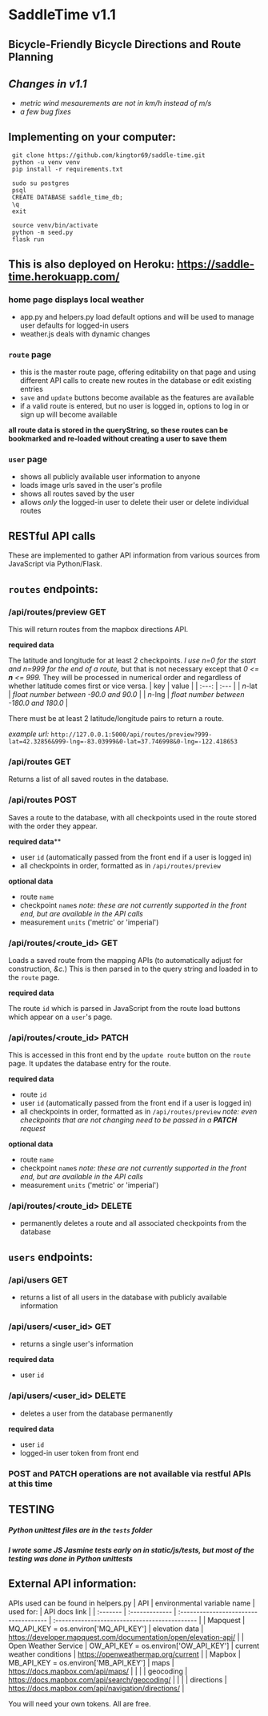 # SaddleTime v1.1
## Bicycle-Friendly Bicycle Directions and Route Planning

## *Changes in v1.1*
 - *metric wind mesaurements are not in km/h instead of m/s*
 - *a few bug fixes*


## Implementing on your computer:
```
 git clone https://github.com/kingtor69/saddle-time.git
 python -u venv venv
 pip install -r requirements.txt
```

```
 sudo su postgres
 psql
 CREATE DATABASE saddle_time_db;
 \q
 exit
```

```
 source venv/bin/activate
 python -m seed.py
 flask run
```

## This is also deployed on Heroku: https://saddle-time.herokuapp.com/


### home page displays local weather
 - app.py and helpers.py load default options and will be used to manage user defaults for logged-in users
 - weather.js deals with dynamic changes

### `route` page
 - this is the master route page, offering editability on that page and using different API calls to create new routes in the database or edit existing entries
 - `save` and `update` buttons become available as the features are available
 - if a valid route is entered, but no user is logged in, options to log in or sign up will become available

  **all route data is stored in the queryString, so these routes can be bookmarked and re-loaded without creating a user to save them**

### `user` page
 - shows all publicly available user information to anyone
 - loads image urls saved in the user's profile
 - shows all routes saved by the user
 - allows *only* the logged-in user to delete their user or delete individual routes

## 
## RESTful API calls
These are implemented to gather API information from various sources from JavaScript via Python/Flask.

## `routes` endpoints:
### /api/routes/preview **GET**
This will return routes from the mapbox directions API. 

**required data**

The latitude and longitude for at least 2 checkpoints. *I use n=0 for the start and n=999 for the end of a route,* but that is not necessary except that *0 <= **n** <= 999.* They will be processed in numerical order and regardless of whether latitude comes first or vice versa.
 | key | value |
 | :---: | :--- |
 | *n*-lat | *float number between -90.0 and 90.0* |
 | *n*-lng | *float number between -180.0 and 180.0* |

There must be at least 2 latitude/longitude pairs to return a route.

*example url:* `http://127.0.0.1:5000/api/routes/preview?999-lat=42.32856&999-lng=-83.03999&0-lat=37.746998&0-lng=-122.418653`

### /api/routes **GET** 

Returns a list of all saved routes in the database.

### /api/routes **POST**

Saves a route to the database, with all checkpoints used in the route stored with the order they appear.

**required data****
 - user `id` (automatically passed from the front end if a user is logged in)
 - all checkpoints in order, formatted as in `/api/routes/preview`

**optional data**
 - route `name`
 - checkpoint `name`s *note: these are not currently supported in the front end, but are available in the API calls*
 - measurement `units` ('metric' or 'imperial')

### /api/routes/<route_id> **GET**

Loads a saved route from the mapping APIs (to automatically adjust for construction, *&c.*) This is then parsed in to the query string and loaded in to the `route` page. 

**required data**

The route `id` which is parsed in JavaScript from the route load buttons which appear on a `user`'s page.

### /api/routes/<route_id> **PATCH**

This is accessed in this front end by the `update route` button on the `route` page. It updates the database entry for the route.

**required data**

 - route `id`
 - user `id` (automatically passed from the front end if a user is logged in)
 - all checkpoints in order, formatted as in `/api/routes/preview` *note: even checkpoints that are not changing need to be passed in a **PATCH** request*
 
**optional data**
 - route `name`
 - checkpoint `name`s *note: these are not currently supported in the front end, but are available in the API calls*
 - measurement `units` ('metric' or 'imperial')

### /api/routes/<route_id> **DELETE**
 - permanently deletes a route and all associated checkpoints from the database

## `users` endpoints:
### /api/users **GET**
 - returns a list of all users in the database with publicly available information

### /api/users/<user_id> **GET**
  - returns a single user's information

**required data**
  - user `id`

### /api/users/<user_id> **DELETE**
  - deletes a user from the database permanently

**required data**
  - user `id`
  - logged-in user token from front end

### **POST** and **PATCH** operations are not available via restful APIs at this time


## TESTING
##### Python unittest files are in the `tests` folder
##### I wrote some JS Jasmine tests early on in static/js/tests, but most of the testing was done in Python unittests


## External API information:
APIs used can be found in helpers.py
 | API | environmental variable name | used for: | API docs link |
 | :------- | :------------- | :------------------------------------ | :-------------------------------------------- |
 | Mapquest | MQ_API_KEY = os.environ['MQ_API_KEY'] | elevation data | https://developer.mapquest.com/documentation/open/elevation-api/ |
 | Open Weather Service | OW_API_KEY = os.environ['OW_API_KEY'] | current weather conditions | https://openweathermap.org/current |
 | Mapbox | MB_API_KEY = os.environ['MB_API_KEY'] | maps | https://docs.mapbox.com/api/maps/ |
 |  |  | geocoding | https://docs.mapbox.com/api/search/geocoding/ |
 |  |  | directions | https://docs.mapbox.com/api/navigation/directions/ |

You will need your own tokens. All are free. 